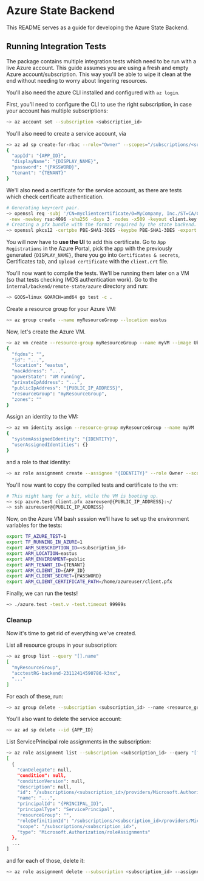 # Azure State Backend

This README serves as a guide for developing the Azure State Backend.

## Running Integration Tests

The package contains multiple integration tests which need to be run with a live Azure account. This guide assumes you are using a fresh and empty Azure account/subscription. This way you'll be able to wipe it clean at the end without needing to worry about lingering resources.

You'll also need the azure CLI installed and configured with `az login`.

First, you'll need to configure the CLI to use the right subscription, in case your account has multiple subscriptions:

```bash
~> az account set --subscription <subscription_id>
```

You'll also need to create a service account, via
```bash
~> az ad sp create-for-rbac --role="Owner" --scopes="/subscriptions/<subscription_id>"
{
  "appId": "{APP_ID}",
  "displayName": "{DISPLAY_NAME}",
  "password": "{PASSWORD}",
  "tenant": "{TENANT}"
}
```
We'll also need a certificate for the service account, as there are tests which check certificate authentication.
```bash
# Generating key+cert pair.
~> openssl req -subj '/CN=myclientcertificate/O=MyCompany, Inc./ST=CA/C=US' \
 -new -newkey rsa:4096 -sha256 -days 3 -nodes -x509 -keyout client.key -out client.crt
# Creating a pfx bundle with the format required by the state backend.
~> openssl pkcs12 -certpbe PBE-SHA1-3DES -keypbe PBE-SHA1-3DES -export -macalg sha1 -password "pass:" -out client.pfx -inkey client.key -in client.crt
```

You will now have to **use the UI** to add this certificate. Go to `App Registrations` in the Azure Portal, pick the app with the previously generated `{DISPLAY_NAME}`, there you go into `Certificates & secrets`, Certificates tab, and `Upload certificate` with the `client.crt` file.

You'll now want to compile the tests. We'll be running them later on a VM (so that tests checking IMDS authentication work). Go to the `internal/backend/remote-state/azure` directory and run:
```bash
~> GOOS=linux GOARCH=amd64 go test -c .
```

Create a resource group for your Azure VM:
```bash
~> az group create --name myResourceGroup --location eastus
```

Now, let's create the Azure VM.
```bash
~> az vm create --resource-group myResourceGroup --name myVM --image Ubuntu2204 --generate-ssh-keys --admin-username azureuser --admin-password <long password with lower and upper letters, numbers and symbols>
{
  "fqdns": "",
  "id": "...",
  "location": "eastus",
  "macAddress": "...",
  "powerState": "VM running",
  "privateIpAddress": "...",
  "publicIpAddress": "{PUBLIC_IP_ADDRESS}",
  "resourceGroup": "myResourceGroup",
  "zones": ""
}
```
Assign an identity to the VM:
```bash
~> az vm identity assign --resource-group myResourceGroup --name myVM
{
  "systemAssignedIdentity": "{IDENTITY}",
  "userAssignedIdentities": {}
}
```

and a role to that identity:
```bash
~> az role assignment create --assignee "{IDENTITY}" --role Owner --scope "/subscriptions/<subscription_id>"
```

You'll now want to copy the compiled tests and certificate to the vm:
```bash
# This might hang for a bit, while the VM is booting up.
~> scp azure.test client.pfx azureuser@{PUBLIC_IP_ADDRESS}:~/
~> ssh azureuser@{PUBLIC_IP_ADDRESS}
```

Now, on the Azure VM bash session we'll have to set up the environment variables for the tests:
```bash
export TF_AZURE_TEST=1
export TF_RUNNING_IN_AZURE=1
export ARM_SUBSCRIPTION_ID=<subscription_id>
export ARM_LOCATION=eastus
export ARM_ENVIRONMENT=public
export ARM_TENANT_ID={TENANT}
export ARM_CLIENT_ID={APP_ID}
export ARM_CLIENT_SECRET={PASSWORD}
export ARM_CLIENT_CERTIFICATE_PATH=/home/azureuser/client.pfx
```

Finally, we can run the tests!
```bash
~> ./azure.test -test.v -test.timeout 99999s
```

### Cleanup

Now it's time to get rid of everything we've created.

List all resource groups in your subscription:
```bash
~> az group list --query "[].name"
[
  "myResourceGroup",
  "acctestRG-backend-23112414590786-k3nx",
  "..."
]
```

For each of these, run:
```bash
~> az group delete --subscription <subscription_id> --name <resource_group_name> --yes --no-wait --force-deletion-types "Microsoft.Compute/virtualMachines"
```

You'll also want to delete the service account:
```bash
~> az ad sp delete --id {APP_ID}
```

List ServicePrincipal role assignments in the subscription:
```bash
~> az role assignment list --subscription <subscription_id> --query "[?principalType=='ServicePrincipal']"
[
  {
    "canDelegate": null,
    "condition": null,
    "conditionVersion": null,
    "description": null,
    "id": "/subscriptions/<subscription_id>/providers/Microsoft.Authorization/roleAssignments/...",
    "name": "...",
    "principalId": "{PRINCIPAL_ID}",
    "principalType": "ServicePrincipal",
    "resourceGroup": "",
    "roleDefinitionId": "/subscriptions/<subscription_id>/providers/Microsoft.Authorization/roleDefinitions/...",
    "scope": "/subscriptions/<subscription_id>",
    "type": "Microsoft.Authorization/roleAssignments"
  },
  ...
]
```

and for each of those, delete it:
```bash
~> az role assignment delete --subscription <subscription_id> --assignee {PRINCIPAL_ID} --scope "/subscriptions/<subscription_id>"
```
